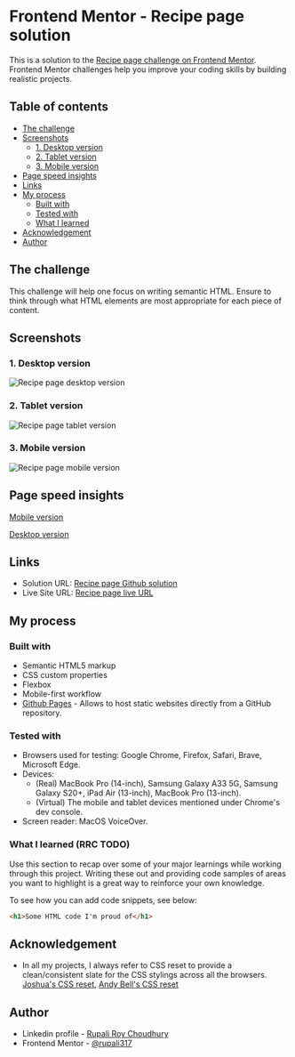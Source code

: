 # Frontend Mentor - Recipe page solution

This is a solution to the [Recipe page challenge on Frontend Mentor](https://www.frontendmentor.io/challenges/recipe-page-KiTsR8QQKm). Frontend Mentor challenges help you improve your coding skills by building realistic projects.

## Table of contents

- [The challenge](#the-challenge)
- [Screenshots](#screenshots)
  - [1. Desktop version](#1-desktop-version)
  - [2. Tablet version](#2-tablet-version)
  - [3. Mobile version](#3-mobile-version)
- [Page speed insights](#page-speed-insights)
- [Links](#links)
- [My process](#my-process)
  - [Built with](#built-with)
  - [Tested with](#tested-with)
  - [What I learned](#what-i-learned)
- [Acknowledgement](#acknowledgement)
- [Author](#author)

## The challenge

This challenge will help one focus on writing semantic HTML. Ensure to think through what HTML elements are most appropriate for each piece of content.

## Screenshots

### 1. Desktop version

![Recipe page desktop version](./assets/screenshots/recipe-page-desktop.png)

### 2. Tablet version

![Recipe page tablet version](./assets/screenshots/recipe-page-tablet.png)

### 3. Mobile version

![Recipe page mobile version](./assets/screenshots/recipe-page-mobile.png)

## Page speed insights

[Mobile version](https://pagespeed.web.dev/analysis/https-rupali317-github-io-recipe-page-main/nw58oxi22w?use_original_url=true&form_factor=mobile)

[Desktop version](https://pagespeed.web.dev/analysis/https-rupali317-github-io-recipe-page-main/nw58oxi22w?use_original_url=true&form_factor=desktop)

## Links

- Solution URL: [Recipe page Github solution](https://github.com/rupali317/recipe-page-main)
- Live Site URL: [Recipe page live URL](https://rupali317.github.io/recipe-page-main/)

## My process

### Built with

- Semantic HTML5 markup
- CSS custom properties
- Flexbox
- Mobile-first workflow
- [Github Pages](https://pages.github.com/) - Allows to host static websites directly from a GitHub repository.

### Tested with

- Browsers used for testing: Google Chrome, Firefox, Safari, Brave, Microsoft Edge.
- Devices:
  - (Real) MacBook Pro (14-inch), Samsung Galaxy A33 5G, Samsung Galaxy S20+, iPad Air (13-inch), MacBook Pro (13-inch).
  - (Virtual) The mobile and tablet devices mentioned under Chrome's dev console.
- Screen reader: MacOS VoiceOver.

### What I learned (RRC TODO)

Use this section to recap over some of your major learnings while working through this project. Writing these out and providing code samples of areas you want to highlight is a great way to reinforce your own knowledge.

To see how you can add code snippets, see below:

```html
<h1>Some HTML code I'm proud of</h1>
```

## Acknowledgement

- In all my projects, I always refer to CSS reset to provide a clean/consistent slate for the CSS stylings across all the browsers. [Joshua's CSS reset](https://www.joshwcomeau.com/css/custom-css-reset/), [Andy Bell's CSS reset](https://piccalil.li/blog/a-more-modern-css-reset/)

## Author

- Linkedin profile - [Rupali Roy Choudhury](https://www.linkedin.com/in/rupali-rc/)
- Frontend Mentor - [@rupali317](https://www.frontendmentor.io/profile/rupali317)
